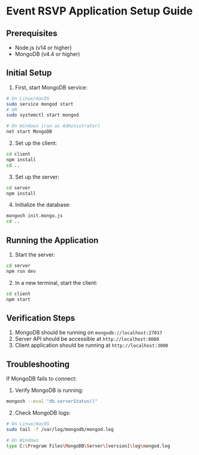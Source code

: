 # Event RSVP Application Setup Guide

## Prerequisites

- Node.js (v14 or higher)
- MongoDB (v4.4 or higher)

## Initial Setup

1. First, start MongoDB service:
```sh
# On Linux/macOS
sudo service mongod start
# OR
sudo systemctl start mongod

# On Windows (run as Administrator)
net start MongoDB
```

2. Set up the client:
```sh
cd client
npm install
cd ..
```

3. Set up the server:
```sh
cd server
npm install
```

4. Initialize the database:
```sh
mongosh init.mongo.js
cd ..
```

## Running the Application

1. Start the server:
```sh
cd server
npm run dev
```

2. In a new terminal, start the client:
```sh
cd client
npm start
```

## Verification Steps

1. MongoDB should be running on `mongodb://localhost:27017`
2. Server API should be accessible at `http://localhost:8080`
3. Client application should be running at `http://localhost:3000`

## Troubleshooting

If MongoDB fails to connect:

1. Verify MongoDB is running:
```sh
mongosh --eval "db.serverStatus()"
```

2. Check MongoDB logs:
```sh
# On Linux/macOS
sudo tail -f /var/log/mongodb/mongod.log

# On Windows
type C:\Program Files\MongoDB\Server\[version]\log\mongod.log
```